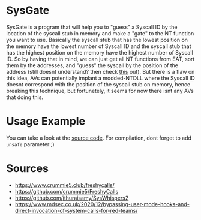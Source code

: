 # SysGate
SysGate is a program that will help you to "guess" a Syscall ID by the location of the syscall stub in memory and make a "gate" to the NT function you want to use. Basically the syscall stub that has the lowest position on the memory have the lowest number of Syscall ID and the syscall stub that has the highest position on the memory have the highest number of Syscall ID. So by having that in mind, we can just get all NT functions from EAT, sort them by the addresses, and "guess" the syscall by the position of the address (still doesnt understand? then check [this](https://www.crummie5.club/freshycalls/#first-detection-the-number-extraction) out). But there is a flaw on this idea, AVs can potentially implant a modded-NTDLL where the Syscall ID doesnt correspond with the position of the syscall stub on memory, hence breaking this technique, but fortunetely, it seems for now there isnt any AVs that doing this.

# Usage Example
You can take a look at the [source code](https://github.com/GetRektBoy724/SysGate/blob/main/SysGate.cs#L661). For compilation, dont forget to add `unsafe` parameter ;)

# Sources
- https://www.crummie5.club/freshycalls/
- https://github.com/crummie5/FreshyCalls
- https://github.com/jthuraisamy/SysWhispers2
- https://www.mdsec.co.uk/2020/12/bypassing-user-mode-hooks-and-direct-invocation-of-system-calls-for-red-teams/
